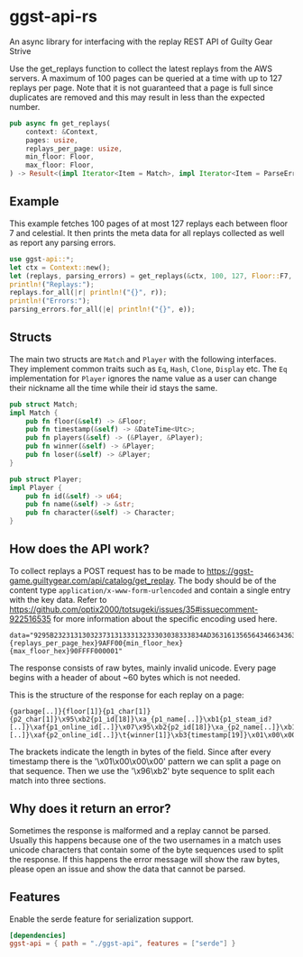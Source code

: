 # ggst-api-rs

An async library for interfacing with the replay REST API of Guilty Gear Strive

Use the get_replays function to collect the latest replays from the AWS servers.
A maximum of 100 pages can be queried at a time with up to 127 replays per page.
Note that it is not guaranteed that a page is full since duplicates are removed and this may result in less than the expected number.
```rust
pub async fn get_replays(
    context: &Context,
    pages: usize,
    replays_per_page: usize,
    min_floor: Floor,
    max_floor: Floor,
) -> Result<(impl Iterator<Item = Match>, impl Iterator<Item = ParseError>)>
```

## Example

This example fetches 100 pages of at most 127 replays each between floor 7 and celestial.
It then prints the meta data for all replays collected as well as report any parsing errors.

```rust
use ggst-api::*;
let ctx = Context::new();
let (replays, parsing_errors) = get_replays(&ctx, 100, 127, Floor::F7, Floor::Celestial).await.unwrap();
println!("Replays:");
replays.for_all(|r| println!("{}", r));
println!("Errors:");
parsing_errors.for_all(|e| println!("{}", e));
```

## Structs

The main two structs are `Match` and `Player` with the following interfaces.
They implement common traits such as `Eq`, `Hash`, `Clone`, `Display` etc.
The `Eq` implementation for `Player` ignores the name value as a user can change their nickname all the time while their id stays the same.

```rust
pub struct Match;
impl Match {
    pub fn floor(&self) -> &Floor;
    pub fn timestamp(&self) -> &DateTime<Utc>;
    pub fn players(&self) -> (&Player, &Player);
    pub fn winner(&self) -> &Player;
    pub fn loser(&self) -> &Player;
}

pub struct Player;
impl Player {
    pub fn id(&self) -> u64;
    pub fn name(&self) -> &str;
    pub fn character(&self) -> Character;
}
```

## How does the API work?

To collect replays a POST request has to be made to https://ggst-game.guiltygear.com/api/catalog/get_replay.
The body should be of the content type `application/x-www-form-urlencoded` and contain a single entry with the key data.
Refer to https://github.com/optix2000/totsugeki/issues/35#issuecomment-922516535 for more information about the specific encoding used here.

```
data="9295B2323131303237313133313233303038333834AD3631613565643466343631633202A5302E302E38039401CC{page_index_hex}{replays_per_page_hex}9AFF00{min_floor_hex}{max_floor_hex}90FFFF000001"
```

The response consists of raw bytes, mainly invalid unicode.
Every page begins with a header of about ~60 bytes which is not needed.

This is the structure of the response for each replay on a page:

```
{garbage[..]}{floor[1]}{p1_char[1]}{p2_char[1]}\x95\xb2{p1_id[18]}\xa_{p1_name[..]}\xb1{p1_steam_id?[..]}\xaf{p1_online_id[..]}\x07\x95\xb2{p2_id[18]}\xa_{p2_name[..]}\xb1{p2_steam_id?[..]}\xaf{p2_online_id[..]}\t{winner[1]}\xb3{timestamp[19]}\x01\x00\x00\x00
```

The brackets indicate the length in bytes of the field.
Since after every timestamp there is the '\x01\x00\x00\x00' pattern we can split a page on that sequence.
Then we use the '\x96\xb2' byte sequence to split each match into three sections.

## Why does it return an error?
Sometimes the response is malformed and a replay cannot be parsed.
Usually this happens because one of the two usernames in a match uses unicode characters that contain some of the byte sequences used to split the response.
If this happens the error message will show the raw bytes, please open an issue and show the data that cannot be parsed.

## Features

Enable the serde feature for serialization support.
```toml
[dependencies]
ggst-api = { path = "./ggst-api", features = ["serde"] }
```
